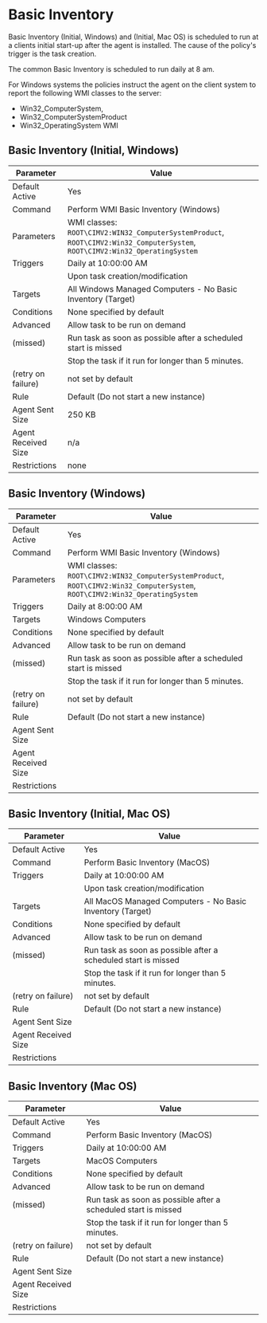 [title]: # (Basic Inventory)
[tags]: # (task)
[priority]: # (5)
# Basic Inventory

Basic Inventory (Initial, Windows) and (Initial, Mac OS) is scheduled to run at a clients initial start-up after the agent is installed. The cause of the policy's trigger is the task creation.

The common Basic Inventory is scheduled to run daily at 8 am.

For Windows systems the policies instruct the agent on the client system to report the following WMI classes to the server:

* Win32_ComputerSystem,
* Win32_ComputerSystemProduct
* Win32_OperatingSystem WMI

## Basic Inventory (Initial, Windows)

| Parameter | Value |
| ----- | ----- |
| Default Active | Yes |
| Command | Perform WMI Basic Inventory (Windows) |
| Parameters | WMI classes: `ROOT\CIMV2:WIN32_ComputerSystemProduct`, `ROOT\CIMV2:Win32_ComputerSystem`, `ROOT\CIMV2:Win32_OperatingSystem` |
| Triggers | Daily at 10:00:00 AM |
| | Upon task creation/modification |
| Targets | All Windows Managed Computers - No Basic Inventory (Target) |
| Conditions | None specified by default |
| Advanced | Allow task to be run on demand |
| (missed) | Run task as soon as possible after a scheduled start is missed |
| | Stop the task if it run for longer than 5 minutes. |
| (retry on failure) | not set by default |
| Rule | Default (Do not start a new instance) |
| Agent Sent Size | 250 KB |
| Agent Received Size | n/a |
| Restrictions | none |

## Basic Inventory (Windows)

| Parameter | Value |
| ----- | ----- |
| Default Active | Yes |
| Command | Perform WMI Basic Inventory (Windows) |
| Parameters | WMI classes: `ROOT\CIMV2:WIN32_ComputerSystemProduct`, `ROOT\CIMV2:Win32_ComputerSystem`, `ROOT\CIMV2:Win32_OperatingSystem` |
| Triggers | Daily at 8:00:00 AM |
| Targets | Windows Computers |
| Conditions | None specified by default |
| Advanced | Allow task to be run on demand |
| (missed) | Run task as soon as possible after a scheduled start is missed |
| | Stop the task if it run for longer than 5 minutes. |
| (retry on failure) | not set by default |
| Rule | Default (Do not start a new instance) |
| Agent Sent Size | |
| Agent Received Size | |
| Restrictions | |

## Basic Inventory (Initial, Mac OS)

| Parameter | Value |
| ----- | ----- |
| Default Active | Yes |
| Command | Perform Basic Inventory (MacOS) |
| Triggers | Daily at 10:00:00 AM |
| | Upon task creation/modification |
| Targets | All MacOS Managed Computers - No Basic Inventory (Target) |
| Conditions | None specified by default |
| Advanced | Allow task to be run on demand |
| (missed) | Run task as soon as possible after a scheduled start is missed |
| | Stop the task if it run for longer than 5 minutes. |
| (retry on failure) | not set by default |
| Rule | Default (Do not start a new instance) |
| Agent Sent Size | |
| Agent Received Size | |
| Restrictions | |

## Basic Inventory (Mac OS)

| Parameter | Value |
| ----- | ----- |
| Default Active | Yes |
| Command | Perform Basic Inventory (MacOS) |
| Triggers | Daily at 10:00:00 AM |
| Targets | MacOS Computers |
| Conditions | None specified by default |
| Advanced | Allow task to be run on demand |
| (missed) | Run task as soon as possible after a scheduled start is missed |
| | Stop the task if it run for longer than 5 minutes. |
| (retry on failure) | not set by default |
| Rule | Default (Do not start a new instance) |
| Agent Sent Size | |
| Agent Received Size | |
| Restrictions | |
